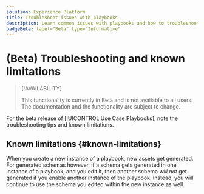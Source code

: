 ```yaml
---
solution: Experience Platform
title: Troubleshoot issues with playbooks
description: Learn common issues with playbooks and how to troubleshoot them
badgeBeta: label="Beta" type="Informative"
---
```


# (Beta) Troubleshooting and known limitations

>[!AVAILABILITY]
>
>This functionality is currently in Beta and is not available to all users. The documentation and the functionality are subject to change.

For the beta release of [!UICONTROL Use Case Playbooks], note the troubleshooting tips and known limitations.

## Known limitations {#known-limitations}

When you create a new instance of a playbook, new assets get generated. For generated schemas however, if a schema gets generated in one instance of a playbook, and you edit it, then another schema *will not* get generated if you enable another instance of the playbook. Instead, you will continue to use the schema you edited within the new instance as well.




